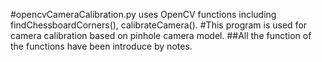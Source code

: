 #opencvCameraCalibration.py uses OpenCV functions including findChessboardCorners(), calibrateCamera(). 
#This program is used for camera calibration based on pinhole camera model.
##All the function of the functions have been introduce by notes. 
